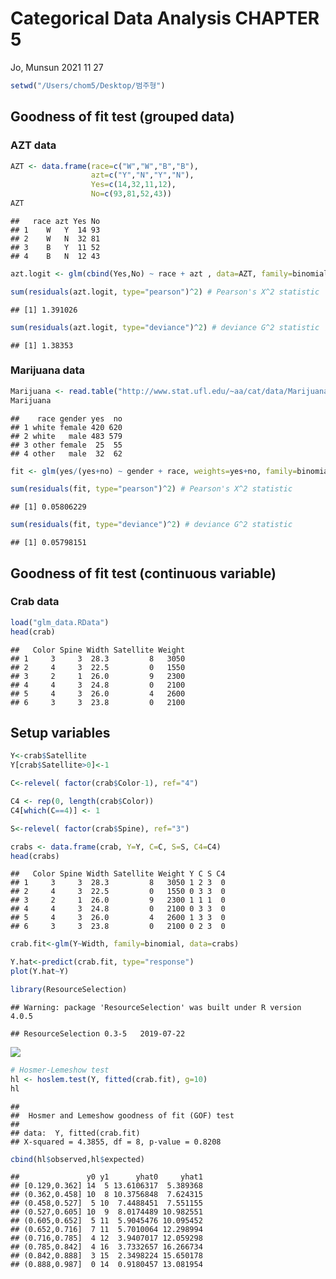 Categorical Data Analysis CHAPTER 5
================
Jo, Munsun
2021 11 27

``` r
setwd("/Users/chom5/Desktop/범주형")
```

## Goodness of fit test (grouped data)

### AZT data

``` r
AZT <- data.frame(race=c("W","W","B","B"),
                  azt=c("Y","N","Y","N"),
                  Yes=c(14,32,11,12),
                  No=c(93,81,52,43))
AZT
```

    ##   race azt Yes No
    ## 1    W   Y  14 93
    ## 2    W   N  32 81
    ## 3    B   Y  11 52
    ## 4    B   N  12 43

``` r
azt.logit <- glm(cbind(Yes,No) ~ race + azt , data=AZT, family=binomial)

sum(residuals(azt.logit, type="pearson")^2) # Pearson's X^2 statistic
```

    ## [1] 1.391026

``` r
sum(residuals(azt.logit, type="deviance")^2) # deviance G^2 statistic
```

    ## [1] 1.38353

### Marijuana data

``` r
Marijuana <- read.table("http://www.stat.ufl.edu/~aa/cat/data/Marijuana.dat", header=TRUE)
Marijuana
```

    ##    race gender yes  no
    ## 1 white female 420 620
    ## 2 white   male 483 579
    ## 3 other female  25  55
    ## 4 other   male  32  62

``` r
fit <- glm(yes/(yes+no) ~ gender + race, weights=yes+no, family=binomial, data=Marijuana)

sum(residuals(fit, type="pearson")^2) # Pearson's X^2 statistic
```

    ## [1] 0.05806229

``` r
sum(residuals(fit, type="deviance")^2) # deviance G^2 statistic
```

    ## [1] 0.05798151

## Goodness of fit test (continuous variable)

### Crab data

``` r
load("glm_data.RData")
head(crab)
```

    ##   Color Spine Width Satellite Weight
    ## 1     3     3  28.3         8   3050
    ## 2     4     3  22.5         0   1550
    ## 3     2     1  26.0         9   2300
    ## 4     4     3  24.8         0   2100
    ## 5     4     3  26.0         4   2600
    ## 6     3     3  23.8         0   2100

## Setup variables

``` r
Y<-crab$Satellite
Y[crab$Satellite>0]<-1

C<-relevel( factor(crab$Color-1), ref="4") 

C4 <- rep(0, length(crab$Color))
C4[which(C==4)] <- 1

S<-relevel( factor(crab$Spine), ref="3") 

crabs <- data.frame(crab, Y=Y, C=C, S=S, C4=C4)
head(crabs)
```

    ##   Color Spine Width Satellite Weight Y C S C4
    ## 1     3     3  28.3         8   3050 1 2 3  0
    ## 2     4     3  22.5         0   1550 0 3 3  0
    ## 3     2     1  26.0         9   2300 1 1 1  0
    ## 4     4     3  24.8         0   2100 0 3 3  0
    ## 5     4     3  26.0         4   2600 1 3 3  0
    ## 6     3     3  23.8         0   2100 0 2 3  0

``` r
crab.fit<-glm(Y~Width, family=binomial, data=crabs)

Y.hat<-predict(crab.fit, type="response")
plot(Y.hat~Y)

library(ResourceSelection)
```

    ## Warning: package 'ResourceSelection' was built under R version 4.0.5

    ## ResourceSelection 0.3-5   2019-07-22

![](model-checking_files/figure-gfm/unnamed-chunk-8-1.png)<!-- -->

``` r
# Hosmer-Lemeshow test
hl <- hoslem.test(Y, fitted(crab.fit), g=10)
hl
```

    ## 
    ##  Hosmer and Lemeshow goodness of fit (GOF) test
    ## 
    ## data:  Y, fitted(crab.fit)
    ## X-squared = 4.3855, df = 8, p-value = 0.8208

``` r
cbind(hl$observed,hl$expected)
```

    ##               y0 y1      yhat0     yhat1
    ## [0.129,0.362] 14  5 13.6106317  5.389368
    ## (0.362,0.458] 10  8 10.3756848  7.624315
    ## (0.458,0.527]  5 10  7.4488451  7.551155
    ## (0.527,0.605] 10  9  8.0174489 10.982551
    ## (0.605,0.652]  5 11  5.9045476 10.095452
    ## (0.652,0.716]  7 11  5.7010064 12.298994
    ## (0.716,0.785]  4 12  3.9407017 12.059298
    ## (0.785,0.842]  4 16  3.7332657 16.266734
    ## (0.842,0.888]  3 15  2.3498224 15.650178
    ## (0.888,0.987]  0 14  0.9180457 13.081954
